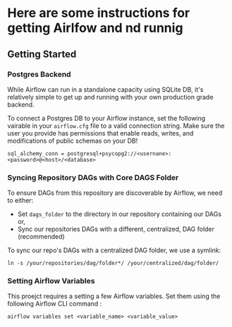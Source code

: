 # Here are some instructions for getting Airlfow and nd runnig

## Getting Started

### Postgres Backend

While Airflow can run in a standalone capacity using SQLite DB, it's relatively simple to get up and running with your own production grade backend.

To connect a Postgres DB to your Airflow instance, set the following vairable in your `airflow.cfg` file to a valid connection string. Make sure the user you provide has permissions that enable reads, writes, and modifications of public schemas on your DB!

```
sql_alchemy_conn = postgresql+psycopg2://<usernane>:<password>@<host>/<database>
```

### Syncing Repository DAGs with Core DAGS Folder

To ensure DAGs from this repository are discoverable by Airflow, we need to either:

- Set `dags_folder` to the directory in our repository containing our DAGs or,
- Sync our repositories DAGs with a different, centralized, DAG folder (recommended)

To sync our repo's DAGs with a centralized DAG folder, we use a symlink:

```
ln -s /your/repositories/dag/folder*/ /your/centralized/dag/folder/
```

### Setting Airflow Variables

This proejct requires a setting a few Airflow variables. Set them using the following Airflow CLI command :

```
airflow variables set <variable_name> <variable_value>
```
